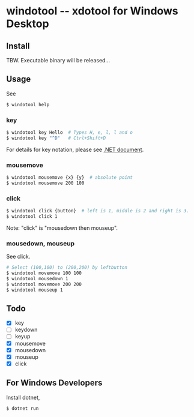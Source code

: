 # windotool -- xdotool for Windows Desktop

## Install

TBW.
Executable binary will be released...

## Usage

See

```bash
$ windotool help
```

### key

```bash
$ windotool key Hello  # Types H, e, l, l and o
$ windotool key "^D"   # Ctrl+Shift+D
```

For details for key notation,
please see [.NET document](https://docs.microsoft.com/en-us/dotnet/api/system.windows.forms.sendkeys?view=windowsdesktop-6.0).

### mousemove

```bash
$ windotool mousemove {x} {y}  # absolute point
$ windotool mousemove 200 100
```

### click

```bash
$ windotool click {button}  # left is 1, middle is 2 and right is 3.
$ windotool click 1
```

Note: "click" is "mousedown then mouseup".

### mousedown, mouseup

See click.

```bash
# Select (100,100) to (200,200) by leftbutton
$ windotool movemove 100 100
$ windotool mousedown 1
$ windotool movemove 200 200
$ windotool mouseup 1
```

## Todo

- [x] key
- [ ] keydown
- [ ] keyup
- [x] mousemove
- [x] mousedown
- [x] mouseup
- [x] click

## For Windows Developers

Install dotnet,

```bash
$ dotnet run
```
